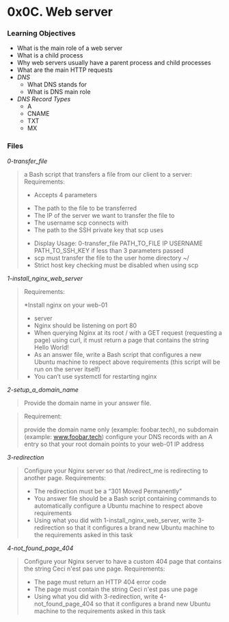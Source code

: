 # 0x0C. Web server

### Learning Objectives

- What is the main role of a web server
- What is a child process
- Why web servers usually have a parent process and child processes
- What are the main HTTP requests
- *DNS*
	- What DNS stands for
	- What is DNS main role
- *DNS Record Types*
	- A
	- CNAME
	- TXT
	- MX

### Files
*0-transfer_file* 

> a Bash script that transfers a file from our client to a server:
> Requirements:
>>
> * Accepts 4 parameters
> - The path to the file to be transferred
> - The IP of the server we want to transfer the file to
> - The username scp connects with
> - The path to the SSH private key that scp uses
> * Display Usage: 0-transfer_file PATH_TO_FILE IP USERNAME PATH_TO_SSH_KEY if less than 3 parameters passed
> * scp must transfer the file to the user home directory ~/
> * Strict host key checking must be disabled when using scp
 

*1-install_nginx_web_server*

> Requirements:
>>
> *Install nginx on your web-01
> * server
> * Nginx should be listening on port 80
> * When querying Nginx at its root / with a GET request (requesting a page) using curl, it must return a page that contains the string Hello World!
> * As an answer file, write a Bash script that configures a new Ubuntu machine to respect above requirements (this script will be run on the server itself)
> * You can’t use systemctl for restarting nginx

*2-setup_a_domain_name*

> Provide the domain name in your answer file.

> Requirement:
>>
> provide the domain name only (example: foobar.tech), no subdomain (example: www.foobar.tech)
> configure your DNS records with an A entry so that your root domain points to your web-01 IP address

*3-redirection*

> Configure your Nginx server so that /redirect_me is redirecting to another page.
> Requirements:
>>
> * The redirection must be a “301 Moved Permanently”
> * You answer file should be a Bash script containing commands to automatically configure a Ubuntu machine to respect above requirements
> * Using what you did with 1-install_nginx_web_server, write 3-redirection so that it configures a brand new Ubuntu machine to the requirements asked in this task

*4-not_found_page_404*

> Configure your Nginx server to have a custom 404 page that contains the string Ceci n'est pas une page.
> Requirements:
>>
> * The page must return an HTTP 404 error code
> * The page must contain the string Ceci n'est pas une page
> * Using what you did with 3-redirection, write 4-not_found_page_404 so that it configures a brand new Ubuntu machine to the requirements asked in this task

